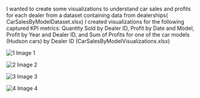 I wanted to create some visualizations to understand car sales and profits for each dealer from a dataset containing data from dealerships( CarSalesByModelDataset.xlsx)
I created visualizations for the following captured KPI metrics: Quantity Sold by Dealer ID, Profit by Date and Model, Profit by Year and Dealer ID, and Sum of Profits for one of the car models (Hudson cars) by Dealer ID (CarSalesByModelVisualizations.xlsx)

![1](https://github.com/JOHNSAMAMI/Data-Visualization-with-Excel/assets/141728918/72a6f5c9-03be-4b17-ab6a-f46016bf0a57)
Image 1

![2](https://github.com/JOHNSAMAMI/Data-Visualization-with-Excel/assets/141728918/907710ea-d28a-4d76-bc12-5f1f0c17eea1)
Image 2

![3](https://github.com/JOHNSAMAMI/Data-Visualization-with-Excel/assets/141728918/c41ef50b-ab01-446d-bd5e-5c8bae01e20c)
Image 3

![4](https://github.com/JOHNSAMAMI/Data-Visualization-with-Excel/assets/141728918/39b665be-9220-46fd-83e7-1a9d73ef74e3)
Image 4
